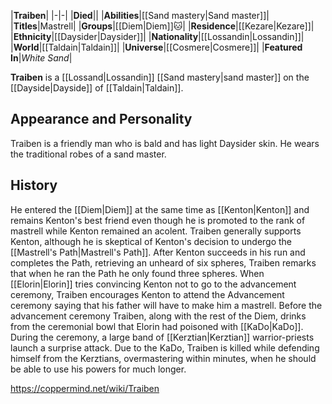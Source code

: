 |**Traiben**|
|-|-|
|**Died**||
|**Abilities**|[[Sand mastery\|Sand master]]|
|**Titles**|Mastrell|
|**Groups**|[[Diem\|Diem]]🐱︎|
|**Residence**|[[Kezare\|Kezare]]|
|**Ethnicity**|[[Daysider\|Daysider]]|
|**Nationality**|[[Lossandin\|Lossandin]]|
|**World**|[[Taldain\|Taldain]]|
|**Universe**|[[Cosmere\|Cosmere]]|
|**Featured In**|*White Sand*|

**Traiben** is a [[Lossand\|Lossandin]] [[Sand mastery\|sand master]] on the [[Dayside\|Dayside]] of [[Taldain\|Taldain]].

## Appearance and Personality
Traiben is a friendly man who is bald and has light Daysider skin. He wears the traditional robes of a sand master.

## History
He entered the [[Diem\|Diem]] at the same time as [[Kenton\|Kenton]] and remains Kenton's best friend even though he is promoted to the rank of mastrell while Kenton remained an acolent. Traiben generally supports Kenton, although he is skeptical of Kenton's decision to undergo the [[Mastrell's Path\|Mastrell's Path]].
After Kenton succeeds in his run and completes the Path, retrieving an unheard of six spheres, Traiben remarks that when he ran the Path he only found three spheres. When [[Elorin\|Elorin]] tries convincing Kenton not to go to the advancement ceremony, Traiben encourages Kenton to attend the Advancement ceremony saying that his father will have to make him a mastrell. Before the advancement ceremony Traiben, along with the rest of the Diem, drinks from the ceremonial bowl that Elorin had poisoned with [[KaDo\|KaDo]]. During the ceremony, a large band of [[Kerztian\|Kerztian]] warrior-priests launch a surprise attack. Due to the KaDo, Traiben is killed while defending himself from the Kerztians, overmastering within minutes, when he should be able to use his powers for much longer.



https://coppermind.net/wiki/Traiben